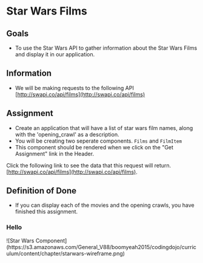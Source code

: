 # Star Wars Films
## Goals
* To use the Star Wars API to gather information about the Star Wars Films and display it in our application.

## Information
* We will be making requests to the following API [http://swapi.co/api/films](http://swapi.co/api/films)

## Assignment
* Create an application that will have a list of star wars film names, along with the 'opening_crawl' as a description.
* You will be creating two seperate components. `Films` and `FilmItem`
* This component should be rendered when we click on the "Get Assignment" link in the Header.

Click the following link to see the data that this request will return. [http://swapi.co/api/films](http://swapi.co/api/films).

## Definition of Done
* If you can display each of the movies and the opening crawls, you have finished this assignment.
<h3>Hello</h3>
![Star Wars Component](https://s3.amazonaws.com/General_V88/boomyeah2015/codingdojo/curriculum/content/chapter/starwars-wireframe.png)